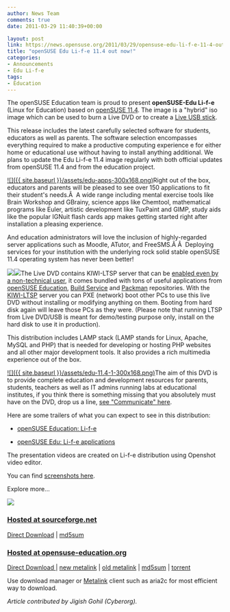 ```yaml
---
author: News Team
comments: true
date: 2011-03-29 11:40:39+00:00

layout: post
link: https://news.opensuse.org/2011/03/29/opensuse-edu-li-f-e-11-4-out-now/
title: "openSUSE Edu Li-f-e 11.4 out now!"
categories:
- Announcements
- Edu Li-f-e
tags:
- Education
---
```

The openSUSE Education team is proud to present **openSUSE-Edu Li-f-e** (Linux for Education) based on [openSUSE 11.4](http://en.opensuse.org/11.4). The image is a "hybrid" iso image which can be used to burn a Live DVD or to create a [Live USB stick](http://en.opensuse.org/Live_USB_stick).

This release includes the latest carefully selected software for  students,  educators as well as parents. The software selection  encompasses  everything required to make a productive computing experience e for either  home or  educational use without having to install anything additional. We plans to update the Edu Li-f-e 11.4 image regularly with both official updates from openSUSE 11.4 and from the education project.

[![]({{ site.baseurl }}/assets/edu-apps-300x168.png)](https://news.opensuse.org/2011/03/29/opensuse-edu-li-f-e-11-4-out-now/edu-apps/)Right out of the box, educators and parents will be pleased to see over 150 applications to fit their student's needs.Â  A wide range including mental exercise tools like Brain Workshop and GBrainy, science apps like Chemtool, mathematical programs like Euler, artistic development like TuxPaint and GIMP, study aids like the popular IGNuit flash cards app makes getting started right after installation a pleasing experience.

And education administrators will love the inclusion of highly-regarded server applications such as Moodle, ATutor, and FreeSMS.Â Â  Deploying services for your institution with the underlying rock solid stable openSUSE 11.4 operating system has never been better!

![](http://lizards.opensuse.org/wp-includes/js/tinymce/plugins/wordpress/img/trans.gif)[![](http://lizards.opensuse.org/wp-content/uploads/2011/03/Screenshot-300x224.png)](http://lizards.opensuse.org/wp-content/uploads/2011/03/Screenshot.png)The Live DVD contains KIWI-LTSP server that can be [enabled even by a non-technical user](http://en.opensuse.org/SDB:LTSP_quick_start_11.4_Edu), it comes bundled with tons of useful applications from [openSUSE Education](http://en.opensuse.org/Education_repositories), [Build Service](http://en.opensuse.org/Portal:Build_Service) and [Packman](http://en.opensuse.org/Additional_package_repositories) repositories. With the [KIWI-LTSP](http://en.opensuse.org/Portal:KIWI-LTSP) server you can PXE (network) boot other PCs to use this live DVD without   installing or modifying anything on them. Booting from hard disk again   will leave those PCs as they were. (Please note that running LTSP from   Live DVD/USB is meant for demo/testing purpose only, install on the  hard  disk to use it in production).

This distribution includes LAMP stack (LAMP stands for Linux, Apache,   MySQL and PHP) that is needed for developing or hosting PHP websites  and  all other major development tools. It also provides a rich  multimedia experience out of the box.

[![]({{ site.baseurl }}/assets/edu-11.4-1-300x168.png)](https://news.opensuse.org/2011/03/29/opensuse-edu-li-f-e-11-4-out-now/edu-11-4-1/)The aim of this DVD is to provide complete education and  development  resources for parents, students, teachers as well as IT  admins running  labs at educational institutes, if you think there is  something  missing that you absolutely must have on the DVD, drop us a  line, [see "Communicate" here](http://en.opensuse.org/Portal:Education).

Here are some trailers of what you can expect to see in this distribution:



	
  * [openSUSE Education: Li-f-e](http://www.youtube.com/watch?v=O-xU1ldUoeM)

	
  * [openSUSE Edu: Li-f-e applications](http://www.youtube.com/watch?v=6NWg8I2N_6U)


The presentation videos are created on Li-f-e distribution using Openshot video editor.

You can find [screenshots here](http://en.opensuse.org/Portal:Education/Screenshots#openSUSE_Edu_Li-f-e).

Explore more...

[![](http://lizards.opensuse.org/wp-content/uploads/2009/11/screenshot11.png)](http://en.opensuse.org/openSUSE:Education-Li-f-e#Download)


### [Hosted at sourceforge.net](https://sourceforge.net/projects/opensuse-edu/)


[Direct Download](https://sourceforge.net/projects/opensuse-edu/files/ISOs/openSUSE-Edu-li-f-e-11.4-1-i686.iso/download) | [md5sum](http://sourceforge.net/projects/opensuse-edu/files/ISOs/openSUSE-Edu-li-f-e-11.4-1-i686.iso.md5/download)


### [Hosted at opensuse-education.org](http://www.opensuse-education.org/download/ISOs/)


[Direct Download ](http://www.opensuse-education.org/download/ISOs/openSUSE-Edu-li-f-e-11.4-latest-i686.iso)| [new metalink](http://www.opensuse-education.org/download/ISOs/openSUSE-Edu-li-f-e-11.4-1-i686.iso.meta4) | [old metalink](http://www.opensuse-education.org/download/ISOs/openSUSE-Edu-li-f-e-11.4-latest-i686.iso.metalink) | [md5sum](http://www.opensuse-education.org/download/ISOs/openSUSE-Edu-li-f-e-11.4-latest-i686.iso.md5) | [torrent](http://www.opensuse-education.org/download/ISOs/openSUSE-Edu-li-f-e-11.4-1-i686.iso.torrent)

Use download manager or [Metalink](http://en.opensuse.org/SDB:Metalink) client such as aria2c for most efficient way to download.

_Article contributed by Jigish Gohil (Cyberorg)._		
